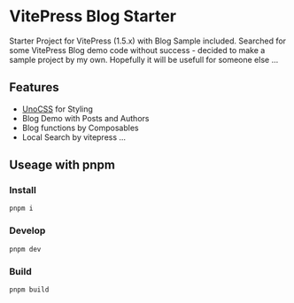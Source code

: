 # VitePress Blog Starter

Starter Project for VitePress (1.5.x) with Blog Sample included.
Searched for some VitePress Blog demo code without success - decided to make a sample project by my own.
Hopefully it will be usefull for someone else ...

## Features

* [UnoCSS](https://github.com/unocss/unocss) for Styling
* Blog Demo with Posts and Authors
* Blog functions by Composables
* Local Search by vitepress
...
## Useage with pnpm

### Install
```shell
pnpm i
```

### Develop
```shell
pnpm dev
```

### Build
```shell
pnpm build
```
